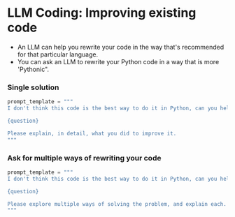 # LLM Coding: Improving existing code

- An LLM can help you rewrite your code in the way that's recommended for that particular language.
- You can ask an LLM to rewrite your Python code in a way that is more 'Pythonic".

### Single solution

```python
prompt_template = """
I don't think this code is the best way to do it in Python, can you help me?

{question}

Please explain, in detail, what you did to improve it.
"""
```

### Ask for multiple ways of rewriting your code

```python
prompt_template = """
I don't think this code is the best way to do it in Python, can you help me?

{question}

Please explore multiple ways of solving the problem, and explain each.
"""
```


